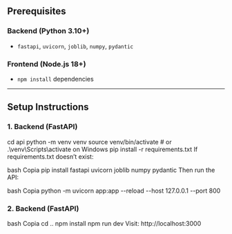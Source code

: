 
## Prerequisites

### Backend (Python 3.10+)
- `fastapi`, `uvicorn`, `joblib`, `numpy`, `pydantic`

### Frontend (Node.js 18+)
- `npm install` dependencies

---

## Setup Instructions

### 1. Backend (FastAPI)
cd api
python -m venv venv
source venv/bin/activate      # or .\venv\Scripts\activate on Windows
pip install -r requirements.txt
If requirements.txt doesn’t exist:

bash
Copia
pip install fastapi uvicorn joblib numpy pydantic
Then run the API:

bash
Copia
python -m uvicorn app:app --reload --host 127.0.0.1 --port 800

### 2. Backend (FastAPI)

bash
Copia
cd ..
npm install
npm run dev
Visit: http://localhost:3000



